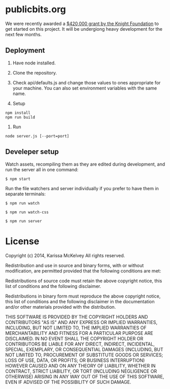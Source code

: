 publicbits.org
===========

We were recently awarded a [$420,000 grant by the Knight Foundation](www.knightfoundation.org/grants/201551933/) to get started on this project. It will be undergiong heavy development for the next few months.

## Deployment

1. Have node installed.

1. Clone the repository.

1. Check api/defaults.js and change those values to ones appropriate for your machine. You can also set environment variables with the same name.

1. Setup

```
npm install
npm run build
```

1. Run
```
node server.js [--port=port]
```

## Develeper setup

Watch assets, recompiling them as they are edited during development, and run the server all in one command:

```
$ npm start
```

Run the file watchers and server individually if you prefer to have them in separate terminals:

```
$ npm run watch
```

```
$ npm run watch-css
```

```
$ npm run server
```

# License
Copyright (c) 2014, Karissa McKelvey All rights reserved.

Redistribution and use in source and binary forms, with or without modification, are permitted provided that the following conditions are met:

Redistributions of source code must retain the above copyright notice, this list of conditions and the following disclaimer.

Redistributions in binary form must reproduce the above copyright notice, this list of conditions and the following disclaimer in the documentation and/or other materials provided with the distribution.

THIS SOFTWARE IS PROVIDED BY THE COPYRIGHT HOLDERS AND CONTRIBUTORS "AS IS" AND ANY EXPRESS OR IMPLIED WARRANTIES, INCLUDING, BUT NOT LIMITED TO, THE IMPLIED WARRANTIES OF MERCHANTABILITY AND FITNESS FOR A PARTICULAR PURPOSE ARE DISCLAIMED. IN NO EVENT SHALL THE COPYRIGHT HOLDER OR CONTRIBUTORS BE LIABLE FOR ANY DIRECT, INDIRECT, INCIDENTAL, SPECIAL, EXEMPLARY, OR CONSEQUENTIAL DAMAGES (INCLUDING, BUT NOT LIMITED TO, PROCUREMENT OF SUBSTITUTE GOODS OR SERVICES; LOSS OF USE, DATA, OR PROFITS; OR BUSINESS INTERRUPTION) HOWEVER CAUSED AND ON ANY THEORY OF LIABILITY, WHETHER IN CONTRACT, STRICT LIABILITY, OR TORT (INCLUDING NEGLIGENCE OR OTHERWISE) ARISING IN ANY WAY OUT OF THE USE OF THIS SOFTWARE, EVEN IF ADVISED OF THE POSSIBILITY OF SUCH DAMAGE.
